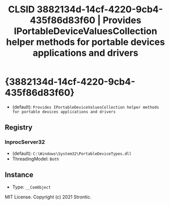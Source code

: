 ﻿---
title: "CLSID 3882134d-14cf-4220-9cb4-435f86d83f60 | Provides IPortableDeviceValuesCollection helper methods for portable devices applications and drivers"
excerpt: What is COM-Object CLSID 3882134d-14cf-4220-9cb4-435f86d83f60?
---

# {3882134d-14cf-4220-9cb4-435f86d83f60}

* (default): `Provides IPortableDeviceValuesCollection helper methods for portable devices applications and drivers`

## Registry


### InprocServer32

* (default): `C:\Windows\System32\PortableDeviceTypes.dll`
* ThreadingModel: `Both`

## Instance

* Type: `__ComObject`

MIT License. Copyright (c) 2021 Strontic.


